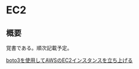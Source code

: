 
# EC2

## 概要
覚書である。順次記載予定。  


[boto3を使用してAWSのEC2インスタンスを立ち上げる](https://oliversi.com/2019/01/04/boto3-ec2/)
